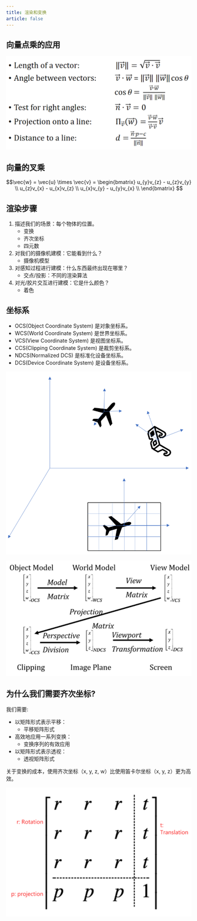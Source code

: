 ```yaml
---
title: 渲染和变换
article: false
---
```


## 向量点乘的应用

![向量点乘的应用](/images/hpg-notes/comp5812m/001-vector-dotproduct-applications.png)

## 向量的叉乘

$$\vec{w} = \vec{u} \times \vec{v} =
\begin{bmatrix}
  u_{y}v_{z} - u_{z}v_{y} \\
  u_{z}v_{x} - u_{x}v_{z} \\
  u_{x}v_{y} - u_{y}v_{x} \\
\end{bmatrix}
$$

## 渲染步骤

1. 描述我们的场景：每个物体的位置。
   - 变换
   - 齐次坐标
   - 四元数
2. 对我们的摄像机建模：它能看到什么？
   - 摄像机模型
3. 对感知过程进行建模：什么东西最终出现在哪里？
   - 交点/投影：不同的渲染算法
4. 对光/胶片交互进行建模：它是什么颜色？
   - 着色

## 坐标系

- OCS(Object Coordinate System) 是对象坐标系。
- WCS(World Coordinate System) 是世界坐标系。
- VCS(View Coordinate System) 是视图坐标系。
- CCS(Clipping Coordinate System) 是裁剪坐标系。
- NDCS(Normalized DCS) 是标准化设备坐标系。
- DCS(Device Coordinate System) 是设备坐标系。

![坐标系](/images/hpg-notes/comp5812m/001-coordinate-systems-brief.png)

![通过应用矩阵来改变坐标系](/images/hpg-notes/comp5812m/001-coordinate-systems-changing.png)

## 为什么我们需要齐次坐标?

我们需要:

- 以矩阵形式表示平移：
  - 平移矩阵形式
- 高效地应用一系列变换：
  - 变换序列的有效应用
- 以矩阵形式表示透视：
  - 透视矩阵形式

关于变换的成本，使用齐次坐标（x, y, z, w）比使用笛卡尔坐标（x, y, z）更为高效。

![齐次矩阵](/images/hpg-notes/comp5812m/001-homogeneous-matrix.png)